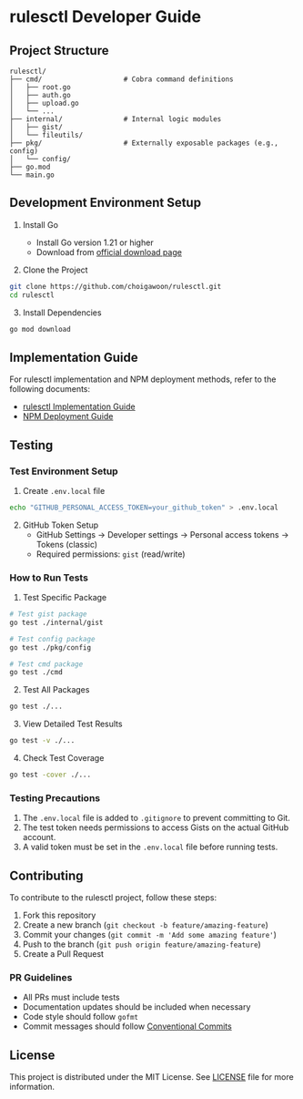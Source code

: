# rulesctl Developer Guide

## Project Structure

```
rulesctl/
├── cmd/                    # Cobra command definitions
│   ├── root.go
│   ├── auth.go
│   ├── upload.go
│   └── ...
├── internal/               # Internal logic modules
│   ├── gist/
│   └── fileutils/
├── pkg/                    # Externally exposable packages (e.g., config)
│   └── config/
├── go.mod
└── main.go
```

## Development Environment Setup

1. Install Go
   - Install Go version 1.21 or higher
   - Download from [official download page](https://golang.org/dl/)

2. Clone the Project
```bash
git clone https://github.com/choigawoon/rulesctl.git
cd rulesctl
```

3. Install Dependencies
```bash
go mod download
```

## Implementation Guide

For rulesctl implementation and NPM deployment methods, refer to the following documents:
- [rulesctl Implementation Guide](rulesctl/2-HOW.md)
- [NPM Deployment Guide](npm/2-HOW.md)

## Testing

### Test Environment Setup

1. Create `.env.local` file
```bash
echo "GITHUB_PERSONAL_ACCESS_TOKEN=your_github_token" > .env.local
```

2. GitHub Token Setup
   - GitHub Settings → Developer settings → Personal access tokens → Tokens (classic)
   - Required permissions: `gist` (read/write)

### How to Run Tests

1. Test Specific Package
```bash
# Test gist package
go test ./internal/gist

# Test config package
go test ./pkg/config

# Test cmd package
go test ./cmd
```

2. Test All Packages
```bash
go test ./...
```

3. View Detailed Test Results
```bash
go test -v ./...
```

4. Check Test Coverage
```bash
go test -cover ./...
```

### Testing Precautions

1. The `.env.local` file is added to `.gitignore` to prevent committing to Git.
2. The test token needs permissions to access Gists on the actual GitHub account.
3. A valid token must be set in the `.env.local` file before running tests.

## Contributing

To contribute to the rulesctl project, follow these steps:

1. Fork this repository
2. Create a new branch (`git checkout -b feature/amazing-feature`)
3. Commit your changes (`git commit -m 'Add some amazing feature'`)
4. Push to the branch (`git push origin feature/amazing-feature`)
5. Create a Pull Request

### PR Guidelines

- All PRs must include tests
- Documentation updates should be included when necessary
- Code style should follow `gofmt`
- Commit messages should follow [Conventional Commits](https://www.conventionalcommits.org/)

## License

This project is distributed under the MIT License. See [LICENSE](LICENSE) file for more information. 